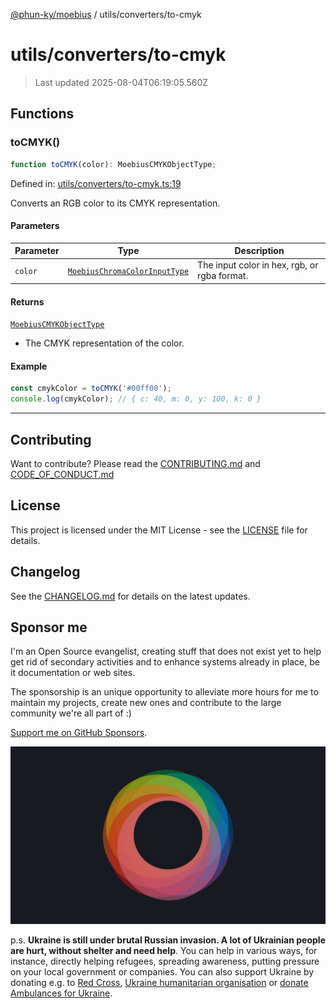[@phun-ky/moebius](../../README.md) / utils/converters/to-cmyk

# utils/converters/to-cmyk

> Last updated 2025-08-04T06:19:05.560Z

##

## Functions

### toCMYK()

```ts
function toCMYK(color): MoebiusCMYKObjectType;
```

Defined in: [utils/converters/to-cmyk.ts:19](https://github.com/phun-ky/moebius/blob/main/src/utils/converters/to-cmyk.ts#L19)

Converts an RGB color to its CMYK representation.

#### Parameters

| Parameter | Type                                                                        | Description                                  |
| --------- | --------------------------------------------------------------------------- | -------------------------------------------- |
| `color`   | [`MoebiusChromaColorInputType`](../../types.md#moebiuschromacolorinputtype) | The input color in hex, rgb, or rgba format. |

#### Returns

[`MoebiusCMYKObjectType`](../../types.md#moebiuscmykobjecttype)

- The CMYK representation of the color.

#### Example

```ts
const cmykColor = toCMYK('#00ff00');
console.log(cmykColor); // { c: 40, m: 0, y: 100, k: 0 }
```

---

## Contributing

Want to contribute? Please read the [CONTRIBUTING.md](https://github.com/phun-ky/moebius/blob/main/CONTRIBUTING.md) and [CODE_OF_CONDUCT.md](https://github.com/phun-ky/moebius/blob/main/CODE_OF_CONDUCT.md)

## License

This project is licensed under the MIT License - see the [LICENSE](https://github.com/phun-ky/moebius/blob/main/LICENSE) file for details.

## Changelog

See the [CHANGELOG.md](https://github.com/phun-ky/moebius/blob/main/CHANGELOG.md) for details on the latest updates.

## Sponsor me

I'm an Open Source evangelist, creating stuff that does not exist yet to help get rid of secondary activities and to enhance systems already in place, be it documentation or web sites.

The sponsorship is an unique opportunity to alleviate more hours for me to maintain my projects, create new ones and contribute to the large community we're all part of :)

[Support me on GitHub Sponsors](https://github.com/sponsors/phun-ky).

![logo](https://github.com/phun-ky/moebius/blob/main/public/images/logo/logo-ring.png?raw=true)

p.s. **Ukraine is still under brutal Russian invasion. A lot of Ukrainian people are hurt, without shelter and need help**. You can help in various ways, for instance, directly helping refugees, spreading awareness, putting pressure on your local government or companies. You can also support Ukraine by donating e.g. to [Red Cross](https://www.icrc.org/en/donate/ukraine), [Ukraine humanitarian organisation](https://savelife.in.ua/en/donate-en/#donate-army-card-weekly) or [donate Ambulances for Ukraine](https://www.gofundme.com/f/help-to-save-the-lives-of-civilians-in-a-war-zone).

